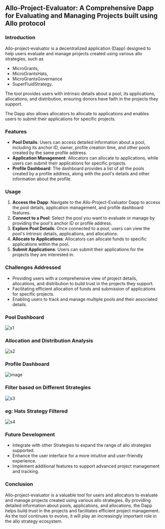 ## Allo-Project-Evaluator: A Comprehensive Dapp for Evaluating and Managing Projects built using Allo protocol

### Introduction

Allo-project-evaluator is a decentralized application (Dapp) designed to help users evaluate and manage projects created using various allo strategies, such as 

- MicroGrants, 
- MicroGrantsHats, 
- MicroGrantsGovernance
- SuperFluidStrategy. 

The tool provides users with intrinsic details about a pool, its applications, allocations, and distribution, ensuring donors have faith in the projects they support. 

The Dapp also allows allocators to allocate to applications and enables users to submit their applications for specific projects.

### Features

- **Pool Details**: Users can access detailed information about a pool, including its anchor ID, owner, profile creation time, and other pools created by the same profile address.
- **Application Management**: Allocators can allocate to applications, while users can submit their applications for specific projects.
- **Profile Dashboard**: The dashboard provides a list of all the pools created by a profile address, along with the pool's details and other information about the profile.

### Usage

1. **Access the Dapp**: Navigate to the Allo-Project-Evaluator Dapp to access the pool details, application management, and profile dashboard features.
2. **Connect to a Pool**: Select the pool you want to evaluate or manage by providing the pool's anchor ID or profile address.
3. **Explore Pool Details**: Once connected to a pool, users can view the pool's intrinsic details, applications, and allocations.
4. **Allocate to Applications**: Allocators can allocate funds to specific applications within the pool.
5. **Submit Applications**: Users can submit their applications for the projects they are interested in.

### Challenges Addressed

- Providing users with a comprehensive view of project details, allocations, and distribution to build trust in the projects they support.
- Facilitating efficient allocation of funds and submission of applications for specific projects.
- Enabling users to track and manage multiple pools and their associated details.

### Pool Dashboard
![s1](https://github.com/kamalbuilds/allo-project-evaluator/assets/95926324/0e1489a3-8f2a-404d-bf8c-6b7dced2797e)

### Allocation and Distribution Analysis
![s2](https://github.com/kamalbuilds/allo-project-evaluator/assets/95926324/5dbf5652-41f2-4fb5-a55f-8063afadb008)

### Profile Dashboard
![image](https://github.com/kamalbuilds/allo-project-evaluator/assets/95926324/a49125ee-bd72-4880-a09c-dcbf2d7c2860)

### Filter based on Different Strategies
![s3](https://github.com/kamalbuilds/allo-project-evaluator/assets/95926324/74b9eddc-0e19-42d7-9d2c-7d87e587ac4f)

### eg: Hats Strategy Filtered
![s4](https://github.com/kamalbuilds/allo-project-evaluator/assets/95926324/b8e0db93-d060-4db7-b7a4-20a83af5ace3)

### Future Development

- Integrate with other Strategies to expand the range of allo strategies supported.
- Enhance the user interface for a more intuitive and user-friendly experience.
- Implement additional features to support advanced project management and tracking.

### Conclusion

Allo-project-evaluator is a valuable tool for users and allocators to evaluate and manage projects created using various allo strategies. By providing detailed information about pools, applications, and allocations, the Dapp helps build trust in the projects and facilitates efficient project management. As the tool continues to evolve, it will play an increasingly important role in the allo strategy ecosystem.
